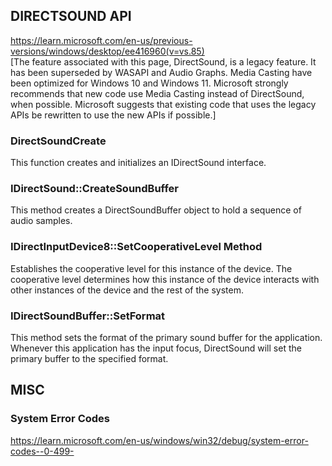 
## DIRECTSOUND API
https://learn.microsoft.com/en-us/previous-versions/windows/desktop/ee416960(v=vs.85) <br>
[The feature associated with this page, DirectSound, is a legacy feature. It has been superseded by WASAPI and Audio Graphs. Media Casting have been optimized for Windows 10 and Windows 11. Microsoft strongly recommends that new code use Media Casting instead of DirectSound, when possible. Microsoft suggests that existing code that uses the legacy APIs be rewritten to use the new APIs if possible.]

### DirectSoundCreate
This function creates and initializes an IDirectSound interface.

### IDirectSound::CreateSoundBuffer
This method creates a DirectSoundBuffer object to hold a sequence of audio samples.

### IDirectInputDevice8::SetCooperativeLevel Method
Establishes the cooperative level for this instance of the device. The cooperative level determines how this instance of the device interacts with other instances of the device and the rest of the system.

### IDirectSoundBuffer::SetFormat
This method sets the format of the primary sound buffer for the application. Whenever this application has the input focus, DirectSound will set the primary buffer to the specified format.

## MISC
### System Error Codes
https://learn.microsoft.com/en-us/windows/win32/debug/system-error-codes--0-499-

